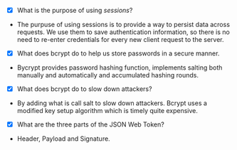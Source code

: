 - [x] What is the purpose of using _sessions_?

- The purpuse of using sessions is to provide a way to persist data across requests. We use them to save authentication information, so there is no need to re-enter credentials for every new client request to the server.

- [x] What does bcrypt do to help us store passwords in a secure manner.

- Bycrypt provides password hashing function, implements salting both manually and automatically and accumulated hashing rounds. 

- [x] What does bcrypt do to slow down attackers?

- By adding what is call salt to slow down attackers. Bcrypt uses a modified key setup algorithm which is timely quite expensive.

- [x] What are the three parts of the JSON Web Token?

- Header, Payload and Signature.